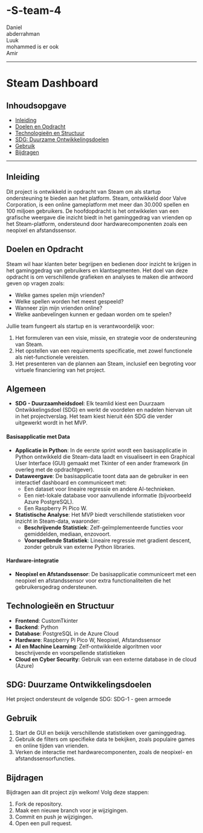 # -S-team-4

Daniel\
abderrahman\
Luuk\
mohammed is er ook\
Amir

---

# Steam Dashboard 

## Inhoudsopgave

- [Inleiding](#inleiding)
- [Doelen en Opdracht](#doelen-en-opdracht)
- [Technologieën en Structuur](#technologieën-en-structuur)
- [SDG: Duurzame Ontwikkelingsdoelen](#sdg-duurzame-ontwikkelingsdoelen)
- [Gebruik](#gebruik)
- [Bijdragen](#bijdragen)

---

## Inleiding

Dit project is ontwikkeld in opdracht van Steam om als startup ondersteuning te bieden aan het platform. Steam, ontwikkeld door Valve Corporation, is een online gameplatform met meer dan 30.000 spellen en 100 miljoen gebruikers. De hoofdopdracht is het ontwikkelen van een grafische weergave die inzicht biedt in het gaminggedrag van vrienden op het Steam-platform, ondersteund door hardwarecomponenten zoals een neopixel en afstandssensor.

## Doelen en Opdracht

Steam wil haar klanten beter begrijpen en bedienen door inzicht te krijgen in het gaminggedrag van gebruikers en klantsegmenten. Het doel van deze opdracht is om verschillende grafieken en analyses te maken die antwoord geven op vragen zoals:
- Welke games spelen mijn vrienden?
- Welke spellen worden het meest gespeeld?
- Wanneer zijn mijn vrienden online?
- Welke aanbevelingen kunnen er gedaan worden om te spelen?

Jullie team fungeert als startup en is verantwoordelijk voor:
1. Het formuleren van een visie, missie, en strategie voor de ondersteuning van Steam.
2. Het opstellen van een requirements specificatie, met zowel functionele als niet-functionele vereisten.
3. Het presenteren van de plannen aan Steam, inclusief een begroting voor virtuele financiering van het project.


## Algemeen

- **SDG - Duurzaamheidsdoel**: Elk teamlid kiest een Duurzaam Ontwikkelingsdoel (SDG) en werkt de voordelen en nadelen hiervan uit in het projectverslag. Het team kiest hieruit één SDG die verder uitgewerkt wordt in het MVP.

#### Basisapplicatie met Data

- **Applicatie in Python**: In de eerste sprint wordt een basisapplicatie in Python ontwikkeld die Steam-data laadt en visualiseert in een Graphical User Interface (GUI) gemaakt met Tkinter of een ander framework (in overleg met de opdrachtgever).
- **Dataweergave**: De basisapplicatie toont data aan de gebruiker in een interactief dashboard en communiceert met:
  - Een dataset voor lineaire regressie en andere AI-technieken.
  - Een niet-lokale database voor aanvullende informatie (bijvoorbeeld Azure PostgreSQL).
  - Een Raspberry Pi Pico W.
- **Statistische Analyse**: Het MVP biedt verschillende statistieken voor inzicht in Steam-data, waaronder:
  - **Beschrijvende Statistiek**: Zelf-geïmplementeerde functies voor gemiddelden, mediaan, enzovoort.
  - **Voorspellende Statistiek**: Lineaire regressie met gradient descent, zonder gebruik van externe Python libraries.

#### Hardware-integratie

- **Neopixel en Afstandssensor**: De basisapplicatie communiceert met een neopixel en afstandssensor voor extra functionaliteiten die het gebruikersgedrag ondersteunen.


## Technologieën en Structuur

- **Frontend**: CustomTkinter
- **Backend**: Python
- **Database**: PostgreSQL in de Azure Cloud
- **Hardware**: Raspberry Pi Pico W, Neopixel, Afstandssensor
- **AI en Machine Learning**: Zelf-ontwikkelde algoritmen voor beschrijvende en voorspellende statistieken
- **Cloud en Cyber Security**: Gebruik van een externe database in de cloud (Azure)

## SDG: Duurzame Ontwikkelingsdoelen

Het project ondersteunt de volgende SDG:
SDG-1 - geen armoede


## Gebruik

1. Start de GUI en bekijk verschillende statistieken over gaminggedrag.
2. Gebruik de filters om specifieke data te bekijken, zoals populaire games en online tijden van vrienden.
3. Verken de interactie met hardwarecomponenten, zoals de neopixel- en afstandssensorfuncties.

## Bijdragen

Bijdragen aan dit project zijn welkom! Volg deze stappen:

1. Fork de repository.
2. Maak een nieuwe branch voor je wijzigingen.
3. Commit en push je wijzigingen.
4. Open een pull request.
